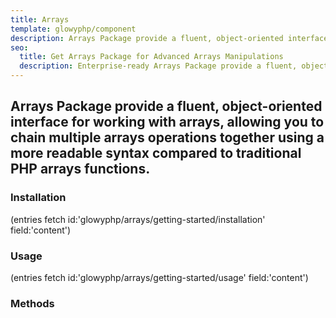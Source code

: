 ```yaml
---
title: Arrays
template: glowyphp/component
description: Arrays Package provide a fluent, object-oriented interface for working with arrays, allowing you to chain multiple arrays operations together using a more readable syntax compared to traditional PHP arrays functions.
seo:
  title: Get Arrays Package for Advanced Arrays Manipulations
  description: Enterprise-ready Arrays Package provide a fluent, object-oriented interface for working with arrays, allowing you to chain multiple arrays operations together using a more readable syntax compared to traditional PHP arrays functions
---
```


<h2 class="font-normal text-lg">
Arrays Package provide a fluent, object-oriented interface for working with arrays, allowing you to chain multiple arrays operations together using a more readable syntax compared to traditional PHP arrays functions.
</h2>

### Installation

(entries fetch id:'glowyphp/arrays/getting-started/installation' field:'content')

### Usage

(entries fetch id:'glowyphp/arrays/getting-started/usage' field:'content')

### Methods
